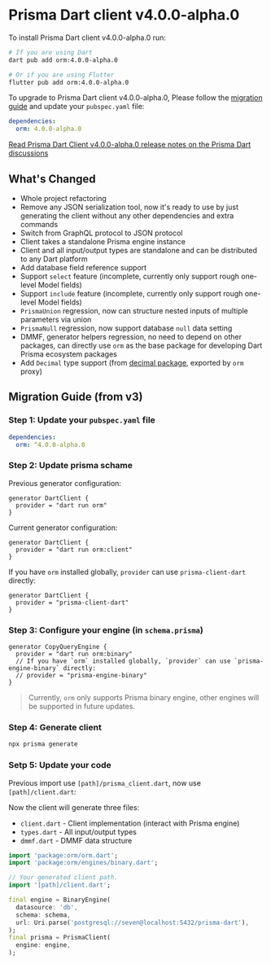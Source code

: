 # Prisma Dart client v4.0.0-alpha.0

To install Prisma Dart client v4.0.0-alpha.0 run:

```sh
# If you are using Dart
dart pub add orm:4.0.0-alpha.0

# Or if you are using Flutter
flutter pub add orm:4.0.0-alpha.0
```

To upgrade to Prisma Dart client v4.0.0-alpha.0, Please follow the [migration guide](#migration-guide-from-v3) and update your `pubspec.yaml` file:

```yaml
dependencies:
  orm: 4.0.0-alpha.0
```

[Read Prisma Dart Client v4.0.0-alpha.0 release notes on the Prisma Dart discussions](https://github.com/medz/prisma-dart/discussions/{id})

## What's Changed

- Whole project refactoring
- Remove any JSON serialization tool, now it's ready to use by just generating the client without any other dependencies and extra commands
- Switch from GraphQL protocol to JSON protocol
- Client takes a standalone Prisma engine instance
- Client and all input/output types are standalone and can be distributed to any Dart platform
- Add database field reference support
- Support `select` feature (incomplete, currently only support rough one-level Model fields)
- Support `include` feature (incomplete, currently only support rough one-level Model fields)
- `PrismaUnion` regression, now can structure nested inputs of multiple parameters via union
- `PrismaNull` regression, now support database `null` data setting
- DMMF, generator helpers regression, no need to depend on other packages, can directly use `orm` as the base package for developing Dart Prisma ecosystem packages
- Add `Decimal` type support (from [decimal package](https://pub.dev/package/decimal), exported by `orm` proxy)

## Migration Guide (from v3)

### Step 1: Update your `pubspec.yaml` file

```yaml
dependencies:
  orm: ^4.0.0-alpha.0
```

### Step 2: Update prisma schame

Previous generator configuration:

```prisma
generator DartClient {
  provider = "dart run orm"
}
```

Current generator configuration:

```prisma
generator DartClient {
  provider = "dart run orm:client"
}
```

If you have `orm` installed globally, `provider` can use `prisma-client-dart` directly:

```prisma
generator DartClient {
  provider = "prisma-client-dart"
}
```

### Step 3: Configure your engine (in `schema.prisma`)

```prisma
generator CopyQueryEngine {
  provider = "dart run orm:binary"
  // If you have `orm` installed globally, `provider` can use `prisma-engine-binary` directly:
  // provider = "prisma-engine-binary"
}
```

> Currently, `orm` only supports Prisma binary engine, other engines will be supported in future updates.

### Step 4: Generate client

```sh
npx prisma generate
```

### Setp 5: Update your code

Previous import use `[path]/prisma_client.dart`, now use `[path]/client.dart`:

Now the client will generate three files:

- `client.dart` - Client implementation (interact with Prisma engine)
- `types.dart` - All input/output types
- `dmmf.dart` - DMMF data structure

```dart
import 'package:orm/orm.dart';
import 'package:orm/engines/binary.dart';

// Your generated client path.
import '[path]/client.dart';

final engine = BinaryEngine(
  datasource: 'db',
  schema: schema,
  url: Uri.parse('postgresql://seven@localhost:5432/prisma-dart'),
);
final prisma = PrismaClient(
  engine: engine,
);
```

